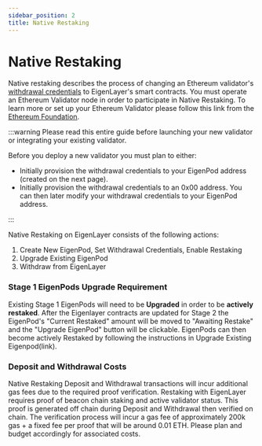 ```yaml
---
sidebar_position: 2
title: Native Restaking
---
```


# Native Restaking

Native restaking describes the process of changing an Ethereum validator's[ withdrawal credentials](https://notes.ethereum.org/@launchpad/withdrawals-faq#Q-What-are-withdrawals) to EigenLayer's smart contracts. You must operate an Ethereum Validator node in order to participate in Native Restaking. To learn more or set up your Ethereum Validator please follow this link from the[ Ethereum Foundation](https://launchpad.ethereum.org/).

:::warning
Please read this entire guide before launching your new validator or integrating your existing validator.

Before you deploy a new validator you must plan to either:

- Initially provision the withdrawal credentials to your EigenPod address (created on the next page).
- Initially provision the withdrawal credentials to an 0x00 address. You can then later modify your withdrawal credentials to your EigenPod address.

:::

Native Restaking on EigenLayer consists of the following actions:

1. Create New EigenPod, Set Withdrawal Credentials, Enable Restaking
1. Upgrade Existing EigenPod
1. Withdraw from EigenLayer

### Stage 1 EigenPods Upgrade Requirement

Existing Stage 1 EigenPods will need to be **Upgraded** in order to be **actively restaked**.  After the Eigenlayer contracts are updated for Stage 2 the EigenPod's "Current Restaked" amount will be moved to "Awaiting Restake" and the "Upgrade EigenPod" button will be clickable. EigenPods can then become actively Restaked by following the instructions in Upgrade Existing Eigenpod(link).


### Deposit and Withdrawal Costs

Native Restaking Deposit and Withdrawal transactions will incur additional gas fees due to the required proof verification. Restaking with EigenLayer requires proof of beacon chain staking and active validator status. This proof is generated off chain during Deposit and Withdrawal then verified on chain. The verification process will incur a gas fee of approximately 200k gas + a fixed fee per proof that will be around 0.01 ETH. Please plan and budget accordingly for associated costs.

